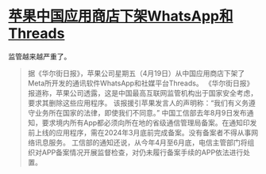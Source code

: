 # [苹果中国应用商店下架WhatsApp和Threads](https://github.com/jaaleng/gitblog/issues/4)

监管越来越严重了。
> 据《华尔街日报》，苹果公司星期五（4月19日）从中国应用商店下架了Meta所开发的通讯软件WhatsApp和社媒平台Threads。
《华尔街日报》报道称，苹果公司透露，这是中国最高互联网监管机构出于国家安全考虑，要求其删除这些应用程序。
该报援引苹果发言人的声明称：“我们有义务遵守业务所在国家的法律，即使我们不同意。”
中国工信部去年8月9日发布通知，要求境内所有App都必须向所在地的省级通信管理局备案。在通知印发前上线的应用程序，需在2024年3月底前完成备案。没有备案者不得从事网络讯息服务。
工信部的通知还说，从今年4月至6月底，电信主管部门将组织对APP备案情况开展监督检查，对仍未履行备案手续的APP依法进行处置。